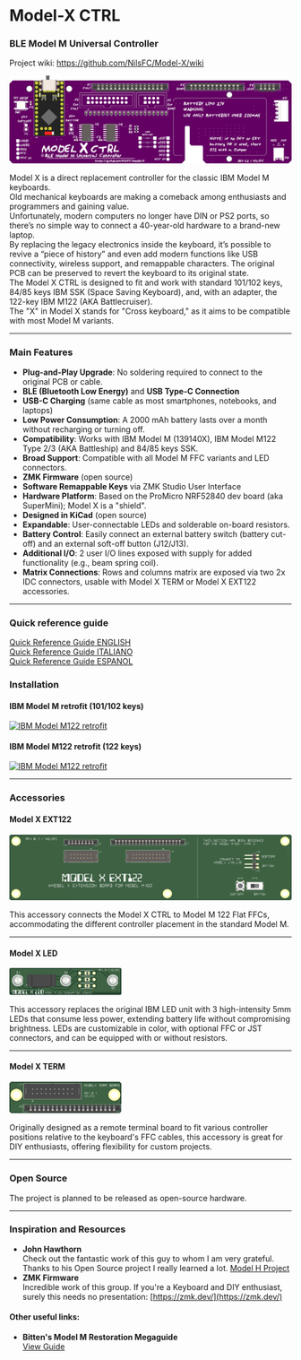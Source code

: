 # **Model-X CTRL**

### **BLE Model M Universal Controller**

Project wiki: https://github.com/NilsFC/Model-X/wiki

![Model X](<./Pics/Resources/Model%20X%20CTRL%20v0.3%20(Int.Batt.SW)_16b.png>)

Model X is a direct replacement controller for the classic IBM Model M keyboards.<br>
Old mechanical keyboards are making a comeback among enthusiasts and programmers and gaining value.<br>
Unfortunately, modern computers no longer have DIN or PS2 ports, so there’s no simple way to connect a 40-year-old hardware to a brand-new laptop.<br>
By replacing the legacy electronics inside the keyboard, it’s possible to revive a “piece of history” and even add modern functions like USB connectivity, wireless support, and remappable characters. The original PCB can be preserved to revert the keyboard to its original state.<br>
The Model X CTRL is designed to fit and work with standard 101/102 keys, 84/85 keys IBM SSK (Space Saving Keyboard), and, with an adapter, the 122-key IBM M122 (AKA Battlecruiser).<br>
The "X" in Model X stands for "Cross keyboard," as it aims to be compatible with most Model M variants.

---

### **Main Features**

- **Plug-and-Play Upgrade**: No soldering required to connect to the original PCB or cable.
- **BLE (Bluetooth Low Energy)** and **USB Type-C Connection**
- **USB-C Charging** (same cable as most smartphones, notebooks, and laptops)
- **Low Power Consumption**: A 2000 mAh battery lasts over a month without recharging or turning off.
- **Compatibility**: Works with IBM Model M (139140X), IBM Model M122 Type 2/3 (AKA Battleship) and 84/85 keys SSK.
- **Broad Support**: Compatible with all Model M FFC variants and LED connectors.
- **ZMK Firmware** (open source)
- **Software Remappable Keys** via ZMK Studio User Interface
- **Hardware Platform**: Based on the ProMicro NRF52840 dev board (aka SuperMini); Model X is a "shield".
- **Designed in KiCad** (open source)
- **Expandable**: User-connectable LEDs and solderable on-board resistors.
- **Battery Control**: Easily connect an external battery switch (battery cut-off) and an external soft-off button (J12/J13).
- **Additional I/O**: 2 user I/O lines exposed with supply for added functionality (e.g., beam spring coil).
- **Matrix Connections**: Rows and columns matrix are exposed via two 2x IDC connectors, usable with Model X TERM or Model X EXT122 accessories.

---

### **Quick reference guide**
[Quick Reference Guide ENGLISH](./Documents/ModelX%20-%20Quick%20Reference%20Guide%20v20250822%20(ENG).pdf)<br>
[Quick Reference Guide ITALIANO](./Documents/ModelX%20-%20Quick%20Reference%20Guide%20v20250822%20(ITA).pdf)<br>
[Quick Reference Guide ESPANOL](./Documents/ModelX%20-%20Quick%20Reference%20Guide%20v20250822%20(ESP).pdf)<br>

### **Installation**

#### **IBM Model M retrofit (101/102 keys)**  
[![IBM Model M122 retrofit](https://img.youtube.com/vi/JZ2OXhT8EQA/0.jpg)](https://www.youtube.com/watch?v=JZ2OXhT8EQA)
<br>

#### **IBM Model M122 retrofit (122 keys)**  
[![IBM Model M122 retrofit](https://img.youtube.com/vi/N0QGWPXJK3Q/0.jpg)](https://www.youtube.com/watch?v=N0QGWPXJK3Q)

---

### **Accessories**

#### **Model X EXT122**

<img src="./Pics/Resources/Model%20X%20EXT122%20(J7%202x07)_16b.png" alt="Model X EXT122" width="600">

This accessory connects the Model X CTRL to Model M 122 Flat FFCs, accommodating the different controller placement in the standard Model M.

---

#### **Model X LED**

<img src="./Pics/Resources/Model%20X%20LED_16b.png" alt="Model X LED" width="200">

This accessory replaces the original IBM LED unit with 3 high-intensity 5mm LEDs that consume less power, extending battery life without compromising brightness. LEDs are customizable in color, with optional FFC or JST connectors, and can be equipped with or without resistors.

---

#### **Model X TERM**

<img src="./Pics/Resources/Model%20X%20TERM_16b.png" alt="Model X TERM" width="200">

Originally designed as a remote terminal board to fit various controller positions relative to the keyboard's FFC cables, this accessory is great for DIY enthusiasts, offering flexibility for custom projects.

---

### **Open Source**

The project is planned to be released as open-source hardware.

---

### **Inspiration and Resources**

- **John Hawthorn**  
  Check out the fantastic work of this guy to whom I am very grateful. Thanks to his Open Source project I really learned a lot. [Model H Project](https://modelh.club/)
- **ZMK Firmware**  
  Incredible work of this group. If you're a Keyboard and DIY enthusiast, surely this needs no presentation: [https://zmk.dev/](https://zmk.dev/)

#### Other useful links:

- **Bitten's Model M Restoration Megaguide**  
  [View Guide](https://photos.google.com/share/AF1QipOkRh4Wn0OBdTQppsHGt_hizKJ_D73hiwTTOsZsvn9ZJFifN0-klXLtLuJNfa2Axg?pli=1&key=OENXSXY5NVk3alZDZ0dCcEMxR05kZHZtaFBqanN3)
